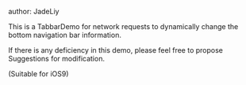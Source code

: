 author: JadeLiy 

This is a TabbarDemo for network requests to dynamically change the bottom navigation bar information.

If there is any deficiency in this demo, please feel free to propose Suggestions for modification.

(Suitable for iOS9)

